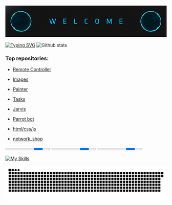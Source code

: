 ![welcome.gif](assets%2Fwelcome.gif)

[![Typing SVG](https://readme-typing-svg.herokuapp.com/?color=%2336BCF7&lines=Hello,+i+python+programmer;and+3D+designer;and+also;i+can+make+websites,;telegram+bots;and+intersting+project)](https://git.io/typing-svg)
![Github stats](https://github-readme-stats.vercel.app/api?username=Johnny-kiv)

<h3>Top repositories:</h3>

- [Remote Controller](https://github.com/Johnny-kiv/Remote-controller)

- [Images](https://github.com/Johnny-kiv/Images)

- [Painter](https://github.com/Johnny-kiv/painter)

- [Tasks](https://github.com/Johnny-kiv/Tasks)

- [Jarvis](https://github.com/Johnny-kiv/jarvis)

- [Parrot bot](https://github.com/Johnny-kiv/telegram_bot_parrot)

- [html/css/js](https://github.com/Johnny-kiv/htmlcssjs)

- [network_shop](https://github.com/Johnny-kiv/network_shop)

<progress></progress>
<progress></progress>
<progress></progress>

[![My Skills](https://skillicons.dev/icons?i=python,github,html,css,js,flask,sqlite,unity,stackoverflow,atom,blender,django,arduino&theme=dark)](https://skillicons.dev)

![github-user-contribution.svg](assets/github-user-contribution.svg)
